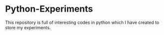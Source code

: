 # Python-Experiments
This repository is full of interesting codes in python which I have created to store my experiments.
